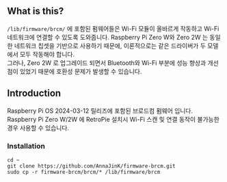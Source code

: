 ## What is this?
```/lib/firmware/brcm/``` 에 포함된 펌웨어들은 Wi-Fi 모듈이 올바르게 작동하고 Wi-Fi 네트워크에 연결할 수 있도록 도와줍니다. Raspberry Pi Zero W와 Zero 2W 는 동일한 네트워크 칩셋을 기반으로 사용하기 때문에, 이론적으로는 같은 드라이버가 두 모델에서 모두 작동해야 합니다.  
그러나, Zero 2W 로 업그레이드 되면서 Bluetooth와 Wi-Fi 부분에 성능 향상과 개선점이 있었기 때문에 호환성 문제가 발생할 수 있습니다.

## Introduction
Raspberry Pi OS 2024-03-12 릴리즈에 포함된 브로드컴 펌웨어 입니다.  
Raspberry Pi Zero W/2W 에 RetroPie 설치시 Wi-Fi 스캔 및 연결 동작이 불가능한 경우 사용할 수 있습니다.

### Installation
```
cd ~
git clone https://github.com/AnnaJinK/firmware-brcm.git
sudo cp -r firmware-brcm/brcm/* /lib/firmware/brcm
```
